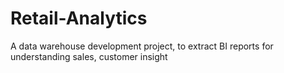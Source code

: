 # Retail-Analytics
A data warehouse development project, to extract BI reports for understanding sales, customer insight
